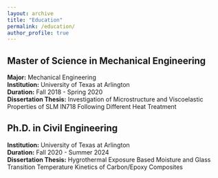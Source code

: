 ```yaml
---
layout: archive
title: "Education"
permalink: /education/
author_profile: true
---
```


## Master of Science in Mechanical Engineering
**Major:** Mechanical Engineering  
**Institution:** University of Texas at Arlington   
**Duration:** Fall 2018 - Spring 2020  
**Dissertation Thesis:** Investigation of Microstructure and Viscoelastic Properties of SLM IN718 Following Different Heat Treatment


## Ph.D. in Civil Engineering
**Institution:** University of Texas at Arlington  
**Duration:** Fall 2020 - Summer 2024  
**Dissertation Thesis:** Hygrothermal Exposure Based Moisture and Glass Transition Temperature Kinetics of Carbon/Epoxy Composites
